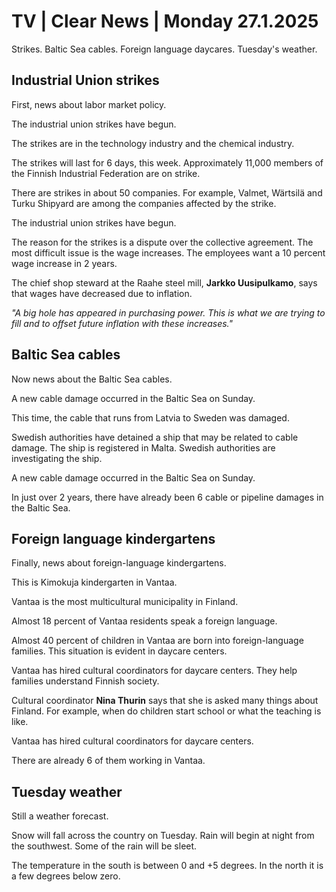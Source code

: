 # TV \| Clear News \| Monday 27.1.2025

Strikes. Baltic Sea cables. Foreign language daycares. Tuesday's weather.

## Industrial Union strikes

First, news about labor market policy.

The industrial union strikes have begun.

The strikes are in the technology industry and the chemical industry.

The strikes will last for 6 days, this week. Approximately 11,000 members of the Finnish Industrial Federation are on strike.

There are strikes in about 50 companies. For example, Valmet, Wärtsilä and Turku Shipyard are among the companies affected by the strike.

The industrial union strikes have begun.

The reason for the strikes is a dispute over the collective agreement. The most difficult issue is the wage increases. The employees want a 10 percent wage increase in 2 years.

The chief shop steward at the Raahe steel mill, **Jarkko Uusipulkamo**, says that wages have decreased due to inflation.

*"A big hole has appeared in purchasing power. This is what we are trying to fill and to offset future inflation with these increases."*

## Baltic Sea cables

Now news about the Baltic Sea cables.

A new cable damage occurred in the Baltic Sea on Sunday.

This time, the cable that runs from Latvia to Sweden was damaged.

Swedish authorities have detained a ship that may be related to cable damage. The ship is registered in Malta. Swedish authorities are investigating the ship.

A new cable damage occurred in the Baltic Sea on Sunday.

In just over 2 years, there have already been 6 cable or pipeline damages in the Baltic Sea.

## Foreign language kindergartens

Finally, news about foreign-language kindergartens.

This is Kimokuja kindergarten in Vantaa.

Vantaa is the most multicultural municipality in Finland.

Almost 18 percent of Vantaa residents speak a foreign language.

Almost 40 percent of children in Vantaa are born into foreign-language families. This situation is evident in daycare centers.

Vantaa has hired cultural coordinators for daycare centers. They help families understand Finnish society.

Cultural coordinator **Nina Thurin** says that she is asked many things about Finland. For example, when do children start school or what the teaching is like.

Vantaa has hired cultural coordinators for daycare centers.

There are already 6 of them working in Vantaa.

## Tuesday weather

Still a weather forecast.

Snow will fall across the country on Tuesday. Rain will begin at night from the southwest. Some of the rain will be sleet.

The temperature in the south is between 0 and +5 degrees. In the north it is a few degrees below zero.
